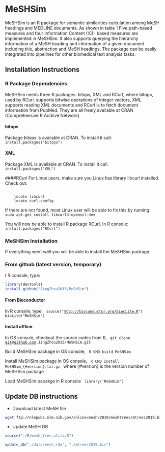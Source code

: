 MeSHSim
=======

MeSHSim is an R package for semantic similarities calculation among MeSH headings and MEDLINE documents. As shown in table 1 Five path-based measures and four Information Content (IC)- based measures are implemented in MeSHSim. It also supports querying the hierarchy information of a MeSH heading and information of a given document including title, abstraction and MeSH headings. The package can be easily integrated into pipelines for other biomedical text analysis tasks. 

## Installation Instructions

### R Package Dependencies
MeSHSim needs three R packages: bitops, XML and RCurl, where bitops, used by RCurl, supports bitwise operations of integer vectors, XML supports reading XML documents and RCurl is to fetch document information from PubMed. They are all freely available at CRAN (Comprehensive R Archive Network).

#### bitops
Package bitops is available at CRAN. To install it call:
<code>
	install.packages("bitops")
</code>

#### XML
Package XML is available at CRAN. To install it call:
<code>
	install.packages("XML")
</code>

####RCurl
For Linux users, make sure you Linux has library libcurl installed. Check out:

<code>
	locate libcurl
	locate curl-config
</code>

If there are not found, most Linux user will be able to fix this by running:
<code>
    sudo apt-get install libcurl4-openssl-dev
</code>

You will now be able to install R package RCurl. In R console:
<code>
    install.packages("RCurl")
</code>


### MeSHSim Installation
If everything went well you will be able to install the MeSHSim package.

### From github (latest version, temporary)
I R console, type:
```R
library(devtools)
install_github("JingZhou2015/MeSHSim")
```

#### From Bioconductor
In R console, type:
<code>
	source("http://bioconductor.org/biocLite.R")
	bioLite("MeSHSim")
</code>

#### Install offline
In OS console, checkout the source codes from R,
<code>
	git clone git@github.com:JingZhou2015/MeSHSim.git
</code>

Build MeSHSim package in OS console,
<code>
	R CMD build MeSHSim
</code>

Install MeSHSim package in OS console,
<code>
	R CMD install MeSHSim_{#version}.tar.gz
</code>
where {#version} is the version number of MeSHSim package

Load MeSHSim pacakge in R console
<code>
	library('MeSHSim')
</code>

## Update DB instructions

* Download latest MeSH file
```bash
wget ftp://nlmpubs.nlm.nih.gov/online/mesh/2019/meshtrees/mtrees2019.bin
```

* Update MeSH DB
```R
source("./R/mesh_tree_utils.R")

update_db("./data/mesh.rda", "./mtrees2019.bin")
``` 
